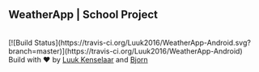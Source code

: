 ## WeatherApp | School Project
<br>
[![Build Status](https://travis-ci.org/Luuk2016/WeatherApp-Android.svg?branch=master)](https://travis-ci.org/Luuk2016/WeatherApp-Android)
<br>
Build with ❤︎ by <a href="https://www.luukkenselaar.nl/">Luuk Kenselaar</a> and <a href="https://github.com/Bjornzor">Bjorn</a>
